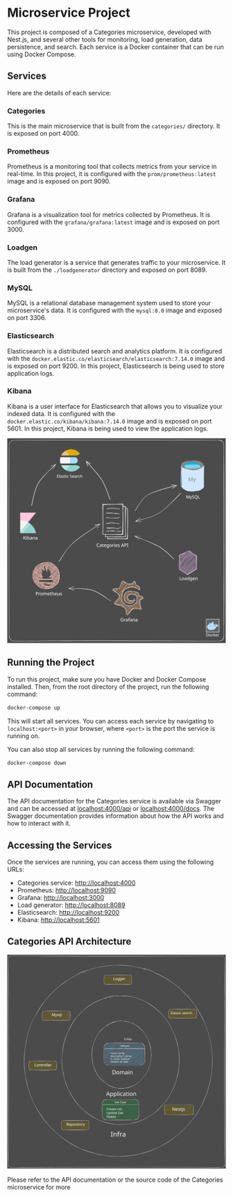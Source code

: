 # Microservice Project

This project is composed of a Categories microservice, developed with Nest.js, and several other tools for monitoring, load generation, data persistence, and search. Each service is a Docker container that can be run using Docker Compose.

## Services

Here are the details of each service:

### Categories

This is the main microservice that is built from the `categories/` directory. It is exposed on port 4000.

### Prometheus

Prometheus is a monitoring tool that collects metrics from your service in real-time. In this project, it is configured with the `prom/prometheus:latest` image and is exposed on port 9090.

### Grafana

Grafana is a visualization tool for metrics collected by Prometheus. It is configured with the `grafana/grafana:latest` image and is exposed on port 3000.

### Loadgen

The load generator is a service that generates traffic to your microservice. It is built from the `./loadgenerator` directory and exposed on port 8089.

### MySQL

MySQL is a relational database management system used to store your microservice's data. It is configured with the `mysql:8.0` image and exposed on port 3306.

### Elasticsearch

Elasticsearch is a distributed search and analytics platform. It is configured with the `docker.elastic.co/elasticsearch/elasticsearch:7.14.0` image and is exposed on port 9200. In this project, Elasticsearch is being used to store application logs.

### Kibana

Kibana is a user interface for Elasticsearch that allows you to visualize your indexed data. It is configured with the `docker.elastic.co/kibana/kibana:7.14.0` image and is exposed on port 5601. In this project, Kibana is being used to view the application logs.

![Nome alternativo](imagens/architecture.svg)

## Running the Project

To run this project, make sure you have Docker and Docker Compose installed. Then, from the root directory of the project, run the following command:

```bash
docker-compose up
```

This will start all services. You can access each service by navigating to `localhost:<port>` in your browser, where `<port>` is the port the service is running on.

You can also stop all services by running the following command:

```bash
docker-compose down
```

## API Documentation

The API documentation for the Categories service is available via Swagger and can be accessed at [localhost:4000/api](http://localhost:4000/api) or [localhost:4000/docs](http://localhost:4000/docs). The Swagger documentation provides information about how the API works and how to interact with it.

## Accessing the Services

Once the services are running, you can access them using the following URLs:

- Categories service: [http://localhost:4000](http://localhost:4000)
- Prometheus: [http://localhost:9090](http://localhost:9090)
- Grafana: [http://localhost:3000](http://localhost:3000)
- Load generator: [http://localhost:8089](http://localhost:8089)
- Elasticsearch: [http://localhost:9200](http://localhost:9200)
- Kibana: [http://localhost:5601](http://localhost:5601)

## Categories API Architecture

![Nome alternativo](imagens/ddd_categories.svg)

Please refer to the API documentation or the source code of the Categories microservice for more
